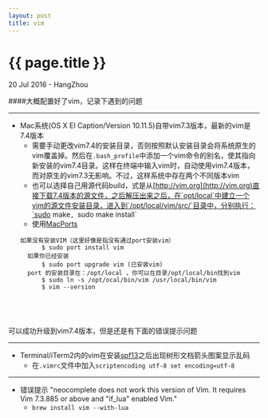 ```yaml
---
layout: post
title: vim
---
```


{{ page.title }}
================

<p class="meta">20 Jul 2016 - HangZhou</p>


####大概配置好了vim，记录下遇到的问题


***************************************************

- Mac系统(OS X EI Caption/Version 10.11.5)自带vim7.3版本，最新的vim是7.4版本
	+ 需要手动更改vim7.4的安装目录，否则按照默认安装目录会将系统原生的vim覆盖掉。然后在`.bash_profile`中添加一个vim命令的别名，使其指向新安装的vim7.4目录。这样在终端中输入vim时，自动使用vim7.4版本，而对原生的vim7.3无影响。不过，这样系统中存在两个不同版本vim
	+ 也可以选择自己用源代码build，式是从[http://vim.org](http://vim.org)直接下载7.4版本的源文件，之后解压出来之后，在`opt/local`中建立一个vim的源文件安装目录，进入到`/opt/local/vim/src/`目录中，分别执行：`sudo make`, `sudo make install` 
	+ 使用[MacPorts](http://www.macports.org/)
	<pre><code>如果没有安装VIM（这里好像是指没有通过port安装vim）
		$ sudo port install vim 
	如果你已经安装
		$ sudo port upgrade vim (已安装vim)
	port 的安装目录在：/opt/local ，你可以在目录/opt/local/bin找到vim
		$ sudo ln -s /opt/ocal/bin/vim /usr/local/bin/vim
		$ vim --version 
</code></pre>
	可以成功升级到vim7.4版本，但是还是有下面的错误提示问题
****************************************************				
- Terminal/iTerm2内的vim在安装[spf13](https://github.com/spf13/spf13-vim)之后出现树形文档箭头图案显示乱码
	+ 在`.vimrc`文件中加入`scriptencoding utf-8
set encoding=utf-8`
****************************************************
- 错误提示 "neocomplete does not work this version of Vim. It requires Vim 7.3.885 or above and "if_lua" enabled Vim."
	+ `brew install vim --with-lua`
